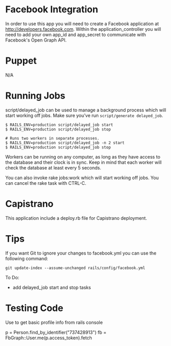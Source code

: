 # Facebook Integration
In order to use this app you will need to create a Facebook application at http://developers.facebook.com.  Within the application_controller you will need to add your own app_id and app_secret to communicate with Facebook's Open Graph API.

# Puppet
N/A

# Running Jobs

script/delayed_job can be used to manage a background process which will start working off jobs. Make sure you’ve run `script/generate delayed_job`.

    $ RAILS_ENV=production script/delayed_job start
    $ RAILS_ENV=production script/delayed_job stop

    # Runs two workers in separate processes.
    $ RAILS_ENV=production script/delayed_job -n 2 start
    $ RAILS_ENV=production script/delayed_job stop

Workers can be running on any computer, as long as they have access to the database and their clock is in sync. Keep in mind that each worker will check the database at least every 5 seconds.

You can also invoke rake jobs:work which will start working off jobs. You can cancel the rake task with CTRL-C.

# Capistrano

This application include a deploy.rb file for Capistrano deployment.  

# Tips

If you want Git to ignore your changes to facebook.yml you can use the following command:

    git update-index --assume-unchanged rails/config/facebook.yml
    
To Do:
* add delayed_job start and stop tasks

# Testing Code

Use to get basic profile info from rails console

p = Person.find_by_identifier("737428913")
fb = FbGraph::User.me(p.access_token).fetch
